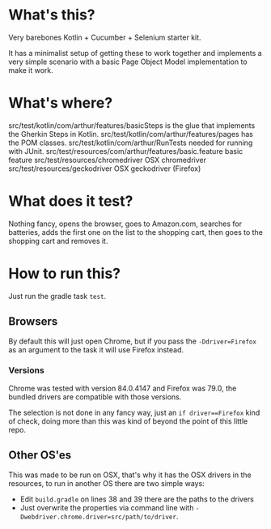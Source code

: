 # What's this?
Very barebones Kotlin + Cucumber + Selenium starter kit.

It has a minimalist setup of getting these to work together and implements a very simple scenario with a basic Page Object Model implementation to make it work.

# What's where?

src/test/kotlin/com/arthur/features/basicSteps is the glue that implements the Gherkin Steps in Kotlin.
src/test/kotlin/com/arthur/features/pages has the POM classes.
src/test/kotlin/com/arthur/RunTests needed for running with JUnit.
src/test/resources/com/arthur/features/basic.feature basic feature
src/test/resources/chromedriver OSX chromedriver
src/test/resources/geckodriver OSX geckodriver (Firefox)

# What does it test?
Nothing fancy, opens the browser, goes to Amazon.com, searches for batteries, adds the first one on the list to the shopping cart, then goes to the shopping cart and removes it.

# How to run this?
Just run the gradle task `test`.

## Browsers
By default this will just open Chrome, but if you pass the `-Ddriver=Firefox` as an argument to the task it will use Firefox instead.

### Versions
Chrome was tested with version 84.0.4147 and Firefox was 79.0, the bundled drivers are compatible with those versions.

The selection is not done in any fancy way, just an `if driver==Firefox` kind of check, doing more than this was kind of beyond the point of this little repo.

## Other OS'es
This was made to be run on OSX, that's why it has the OSX drivers in the resources, to run in another OS there are two simple ways:

* Edit `build.gradle` on lines 38 and 39 there are the paths to the drivers 
* Just overwrite the properties via command line with `-Dwebdriver.chrome.driver=src/path/to/driver`.
 


